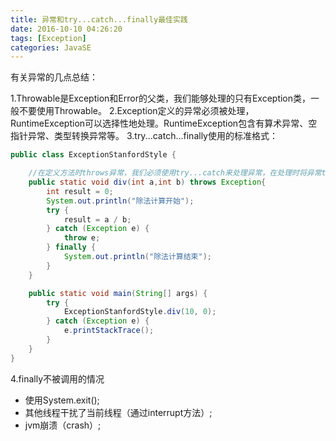```yaml
---
title: 异常和try...catch...finally最佳实践
date: 2016-10-10 04:26:20
tags: [Exception]
categories: JavaSE
---
```

有关异常的几点总结：
<!--more-->
1.Throwable是Exception和Error的父类，我们能够处理的只有Exception类，一般不要使用Throwable。
2.Exception定义的异常必须被处理，RuntimeException可以选择性地处理。RuntimeException包含有算术异常、空指针异常、类型转换异常等。
3.try...catch...finally使用的标准格式：
```java
public class ExceptionStanfordStyle {

	//在定义方法时throws异常，我们必须使用try...catch来处理异常，在处理时将异常throw到调用处，让调用处进行处理。
	public static void div(int a,int b) throws Exception{
		int result = 0;
		System.out.println("除法计算开始");
		try {
			result = a / b;
		} catch (Exception e) {
			throw e;
		} finally {
			System.out.println("除法计算结束");
		}
	}

	public static void main(String[] args) {
		try {
			ExceptionStanfordStyle.div(10, 0);
		} catch (Exception e) {
			e.printStackTrace();
		}
	}
}
```
4.finally不被调用的情况
* 使用System.exit();
* 其他线程干扰了当前线程（通过interrupt方法）;
* jvm崩溃（crash）;